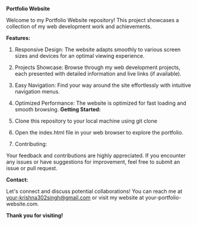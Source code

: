 **Portfolio Website**

Welcome to my Portfolio Website repository! This project showcases a collection of my web development work and achievements.

**Features:**

1. Responsive Design: The website adapts smoothly to various screen sizes and devices for an optimal viewing experience.
2. Projects Showcase: Browse through my web development projects, each presented with detailed information and live links (if available).
3. Easy Navigation: Find your way around the site effortlessly with intuitive navigation menus.
4. Optimized Performance: The website is optimized for fast loading and smooth browsing.
**Getting Started:**

1. Clone this repository to your local machine using git clone <repository-url>
2. Open the index.html file in your web browser to explore the portfolio.
3. Contributing:

Your feedback and contributions are highly appreciated. If you encounter any issues or have suggestions for improvement, feel free to submit an issue or pull request.

**Contact:**

Let's connect and discuss potential collaborations! You can reach me at your-krishna302singh@gmail.com or visit my website at your-portfolio-website.com.

**Thank you for visiting!**
